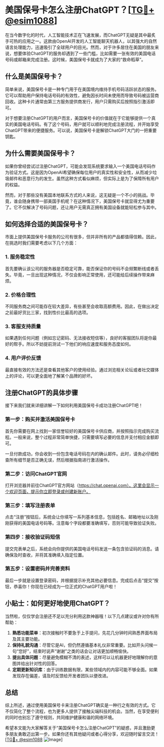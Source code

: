 # 美国保号卡怎么注册ChatGPT？[[TG💪+ @esim1088](https://t.me/s/esim1088)]

在当今数字化的时代，人工智能技术正在飞速发展，而ChatGPT无疑是其中最炙手可热的应用之一。这款由OpenAI开发的人工智能聊天机器人，以其强大的自然语言处理能力，迅速吸引了全球用户的目光。然而，对于许多居住在美国的朋友来说，想要体验ChatGPT的服务却遇到了一些门槛，比如需要一张有效的美国电话号码或邮箱来完成注册。这时候，美国保号卡就成为了大家的“救命稻草”。

## 什么是美国保号卡？

简单来说，美国保号卡是一种专门用于在美国境内维持手机号码活跃状态的服务。它可以帮助用户保持电话号码的有效性，避免因长时间未使用而导致号码被运营商回收。这种卡片通常由第三方服务提供商发行，用户只需购买后按照指引激活即可。

对于想要注册ChatGPT的用户而言，美国保号卡的价值就在于它能够提供一个真实的美国电话号码。有了这个号码，用户就可以顺利地完成注册流程，并开始享受ChatGPT带来的便捷服务。可以说，美国保号卡是解锁ChatGPT大门的一把重要钥匙。

## 为什么需要美国保号卡？

如果你曾经尝试过注册ChatGPT，可能会发现系统要求输入一个美国电话号码作为验证方式。这是因为OpenAI希望确保每位用户的真实性和安全性，从而减少垃圾邮件和恶意行为的发生。虽然这种方式看似麻烦，但实际上是为了保障所有用户的权益。

然而，对于那些没有美国本地联系方式的人来说，这无疑是一个不小的挑战。毕竟，谁会随身携带一部美国手机呢？在这种情况下，美国保号卡就显得尤为重要了。它不仅解决了号码问题，还让用户无需真正拥有美国设备就能轻松参与其中。

## 如何选择合适的美国保号卡？

市面上提供美国保号卡服务的公司有很多，但并非所有的产品都值得信赖。因此，在挑选时我们需要考虑以下几个方面：

### 1. **服务稳定性**
   首先要确认该公司的服务器是否稳定可靠，能否保证你的号码不会频繁断线或者丢失。毕竟，一旦出现这种情况，不仅会影响正常使用，还可能给后续操作带来麻烦。

### 2. **价格合理性**
   不同服务商之间可能存在较大差异，有些甚至会收取高额费用。因此，在做出决定之前最好货比三家，找到性价比最高的选项。

### 3. **客服支持质量**
   如果遇到任何问题（例如忘记密码、无法接收短信等），良好的客服团队将是你最好的帮手。所以不妨提前测试一下他们的响应速度和服务态度如何。

### 4. **用户评价反馈**
   最直接有效的方法还是查看其他客户的使用经验。通过浏览相关论坛或者社交媒体上的评论，可以更全面地了解某个品牌的好坏。

## 注册ChatGPT的具体步骤

接下来我们就来详细讲解一下如何利用美国保号卡成功注册ChatGPT吧！

### 第一步：购买并激活美国保号卡
首先你需要在网上找到一家信誉较好的美国保号卡供应商，并按照指示完成购买流程。一般来说，整个过程非常简单快捷，只需要填写必要的信息并支付相应金额即可。

一旦付款成功，你会收到一份包含电话号码在内的确认邮件。此时，请务必仔细检查所有细节是否正确无误，然后根据指南进行激活操作。

### 第二步：访问ChatGPT官网
打开浏览器并前往ChatGPT官方网站（https://chat.openai.com）。这里会显示一个欢迎页面，提示你立即登录或创建新账户。

### 第三步：填写注册表单
点击“注册”按钮后，系统会让你填写一系列基本信息，包括姓名、邮箱地址以及刚刚获得的美国电话号码等。注意每个字段都要准确填写，否则可能导致验证失败。

### 第四步：接收验证码短信
提交完表单之后，系统会向你提供的美国电话号码发送一条包含验证码的消息。请确保及时查收，并将其准确填入指定位置。

### 第五步：设置密码并完善资料
最后一步就是设置登录密码，并根据提示补充其他必要信息。完成后点击“提交”按钮，恭喜你！你现在已经成为一位正式的ChatGPT用户啦！

## 小贴士：如何更好地使用ChatGPT？

当然啦，仅仅学会注册还不足以充分利用这款神器哦！以下几点建议或许对你有所帮助：

1. **熟悉功能菜单**：初次接触时不要急于上手提问，先花几分钟时间熟悉界面布局及其主要功能。
2. **保持礼貌沟通**：尽管它是AI，但仍然遵循基本礼仪非常重要。比如开头问候一句“您好”，结束时说声“谢谢”之类的话会让对话更加顺畅愉快。
3. **提出具体问题**：尽量避免模糊不清的表述，这样可以让机器更好地理解你的意图并给出针对性的回答。
4. **定期更新知识库**：由于训练数据有限，某些领域内的内容可能不够全面。如果发现存在偏差，请及时反馈给开发者团队以便改进。

## 总结

综上所述，通过使用美国保号卡来注册ChatGPT确实是一种行之有效的方式。它不仅简化了整个流程，也为更多人提供了接触尖端科技的机会。当然，在享受便利的同时也别忘了遵守规则，共同维护健康和谐的网络环境。

希望本文能为大家解答关于“美国保号卡怎么注册ChatGPT”的疑惑，并且激励更多朋友勇敢迈出第一步。如果你还有其他疑问或者心得分享，欢迎随时留言交流！[[TG💪+ @esim1088](https://t.me/s/esim1088) ![Image](https://i.postimg.cc/4NQfJmqS/Snipaste-2025-05-13-00-14-12.png)]